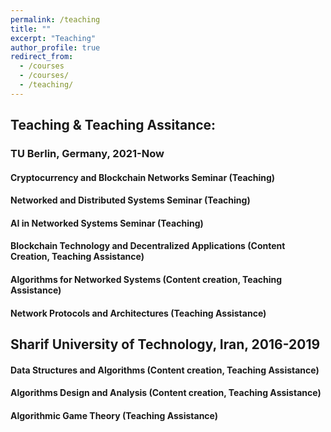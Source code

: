 ```yaml
---
permalink: /teaching
title: ""
excerpt: "Teaching"
author_profile: true
redirect_from: 
  - /courses
  - /courses/
  - /teaching/
---
```


## Teaching & Teaching Assitance:
### TU Berlin, Germany, 2021-Now
#### Cryptocurrency and Blockchain Networks Seminar (Teaching)
#### Networked and Distributed Systems Seminar (Teaching)
#### AI in Networked Systems Seminar (Teaching)
#### Blockchain Technology and Decentralized Applications (Content Creation, Teaching Assistance)
#### Algorithms for Networked Systems (Content creation, Teaching Assistance)
#### Network Protocols and Architectures (Teaching Assistance)

## Sharif University of Technology, Iran, 2016-2019
#### Data Structures and Algorithms (Content creation, Teaching Assistance)
#### Algorithms Design and Analysis (Content creation, Teaching Assistance)
#### Algorithmic Game Theory (Teaching Assistance)
